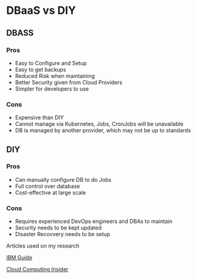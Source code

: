# DBaaS vs DIY

## DBASS

### Pros

-   Easy to Configure and Setup
-   Easy to get backups
-   Reduced Risk when maintaining
-   Better Security given from Cloud Providers
-   Simpler for developers to use

### Cons

-   Expensive than DIY
-   Cannot manage via Kubernetes, Jobs, CronJobs will be unavailable
-   DB is managed by another provider, which may not be up to standards

## DIY

### Pros

-   Can manually configure DB to do Jobs 
-   Full control over database
-   Cost-effective at large scale

### Cons

-   Requires experienced DevOps engineers and DBAs to maintain
-   Security needs to be kept updated
-   Disaster Recovvery needs to be setup

Articles used on my research

[IBM Guide](https://www.cloudcomputing-insider.de/was-ist-database-as-a-service-dbaas-a-692502/)

[Cloud Computing Insider](https://www.cloudcomputing-insider.de/was-ist-database-as-a-service-dbaas-a-692502/)